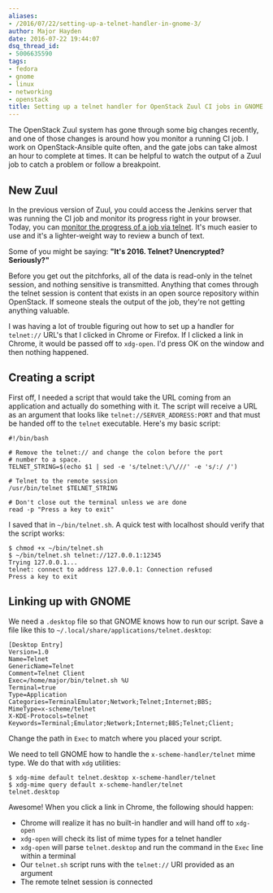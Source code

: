 ```yaml
---
aliases:
- /2016/07/22/setting-up-a-telnet-handler-in-gnome-3/
author: Major Hayden
date: 2016-07-22 19:44:07
dsq_thread_id:
- 5006635590
tags:
- fedora
- gnome
- linux
- networking
- openstack
title: Setting up a telnet handler for OpenStack Zuul CI jobs in GNOME 3
---
```


The OpenStack Zuul system has gone through some big changes recently, and one of those changes is around how you monitor a running CI job. I work on OpenStack-Ansible quite often, and the gate jobs can take almost an hour to complete at times. It can be helpful to watch the output of a Zuul job to catch a problem or follow a breakpoint.

## New Zuul

In the previous version of Zuul, you could access the Jenkins server that was running the CI job and monitor its progress right in your browser. Today, you can [monitor the progress of a job via telnet][1]. It's much easier to use and it's a lighter-weight way to review a bunch of text.

Some of you might be saying: **"It's 2016. Telnet? Unencrypted? Seriously?"**

Before you get out the pitchforks, all of the data is read-only in the telnet session, and nothing sensitive is transmitted. Anything that comes through the telnet session is content that exists in an open source repository within OpenStack. If someone steals the output of the job, they're not getting anything valuable.

I was having a lot of trouble figuring out how to set up a handler for `telnet://` URL's that I clicked in Chrome or Firefox. If I clicked a link in Chrome, it would be passed off to `xdg-open`. I'd press OK on the window and then nothing happened.

## Creating a script

First off, I needed a script that would take the URL coming from an application and actually do something with it. The script will receive a URL as an argument that looks like `telnet://SERVER_ADDRESS:PORT` and that must be handed off to the `telnet` executable. Here's my basic script:

```
#!/bin/bash

# Remove the telnet:// and change the colon before the port
# number to a space.
TELNET_STRING=$(echo $1 | sed -e 's/telnet:\/\///' -e 's/:/ /')

# Telnet to the remote session
/usr/bin/telnet $TELNET_STRING

# Don't close out the terminal unless we are done
read -p "Press a key to exit"
```


I saved that in `~/bin/telnet.sh`. A quick test with localhost should verify that the script works:

```
$ chmod +x ~/bin/telnet.sh
$ ~/bin/telnet.sh telnet://127.0.0.1:12345
Trying 127.0.0.1...
telnet: connect to address 127.0.0.1: Connection refused
Press a key to exit
```


## Linking up with GNOME

We need a `.desktop` file so that GNOME knows how to run our script. Save a file like this to `~/.local/share/applications/telnet.desktop`:

```
[Desktop Entry]
Version=1.0
Name=Telnet
GenericName=Telnet
Comment=Telnet Client
Exec=/home/major/bin/telnet.sh %U
Terminal=true
Type=Application
Categories=TerminalEmulator;Network;Telnet;Internet;BBS;
MimeType=x-scheme/telnet
X-KDE-Protocols=telnet
Keywords=Terminal;Emulator;Network;Internet;BBS;Telnet;Client;
```


Change the path in `Exec` to match where you placed your script.

We need to tell GNOME how to handle the `x-scheme-handler/telnet` mime type. We do that with `xdg` utilities:

```
$ xdg-mime default telnet.desktop x-scheme-handler/telnet
$ xdg-mime query default x-scheme-handler/telnet
telnet.desktop
```


Awesome! When you click a link in Chrome, the following should happen:

  * Chrome will realize it has no built-in handler and will hand off to `xdg-open`
  * `xdg-open` will check its list of mime types for a telnet handler
  * `xdg-open` will parse `telnet.desktop` and run the command in the `Exec` line within a terminal
  * Our `telnet.sh` script runs with the `telnet://` URI provided as an argument
  * The remote telnet session is connected

 [1]: http://status.openstack.org/zuul/